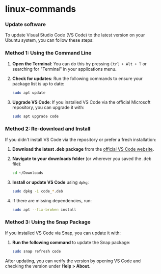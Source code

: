 # linux-commands

### Update software
To update Visual Studio Code (VS Code) to the latest version on your Ubuntu system, you can follow these steps:

### Method 1: Using the Command Line

1. **Open the Terminal**: You can do this by pressing `Ctrl + Alt + T` or searching for "Terminal" in your applications menu.

2. **Check for updates**: Run the following commands to ensure your package list is up to date:
   ```bash
   sudo apt update
   ```

3. **Upgrade VS Code**: If you installed VS Code via the official Microsoft repository, you can upgrade it with:
   ```bash
   sudo apt upgrade code
   ```

### Method 2: Re-download and Install

If you didn't install VS Code via the repository or prefer a fresh installation:

1. **Download the latest .deb package** from the [official VS Code website](https://code.visualstudio.com/Download).

2. **Navigate to your downloads folder** (or wherever you saved the .deb file):
   ```bash
   cd ~/Downloads
   ```

3. **Install or update VS Code** using `dpkg`:
   ```bash
   sudo dpkg -i code_*.deb
   ```

4. If there are missing dependencies, run:
   ```bash
   sudo apt --fix-broken install
   ```

### Method 3: Using the Snap Package

If you installed VS Code via Snap, you can update it with:

1. **Run the following command** to update the Snap package:
   ```bash
   sudo snap refresh code
   ```

After updating, you can verify the version by opening VS Code and checking the version under **Help > About**.
